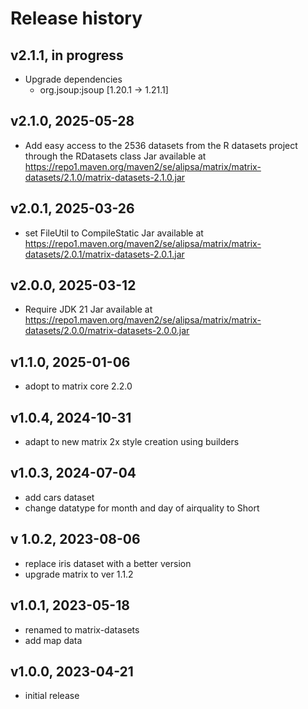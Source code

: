 # Release history

## v2.1.1, in progress
- Upgrade dependencies
  - org.jsoup:jsoup [1.20.1 -> 1.21.1]

## v2.1.0, 2025-05-28
- Add easy access to the 2536 datasets from the R datasets project through the RDatasets class
Jar available at https://repo1.maven.org/maven2/se/alipsa/matrix/matrix-datasets/2.1.0/matrix-datasets-2.1.0.jar

## v2.0.1, 2025-03-26
- set FileUtil to CompileStatic
Jar available at https://repo1.maven.org/maven2/se/alipsa/matrix/matrix-datasets/2.0.1/matrix-datasets-2.0.1.jar

## v2.0.0, 2025-03-12
- Require JDK 21
Jar available at https://repo1.maven.org/maven2/se/alipsa/matrix/matrix-datasets/2.0.0/matrix-datasets-2.0.0.jar

## v1.1.0, 2025-01-06
- adopt to matrix core 2.2.0

## v1.0.4, 2024-10-31
- adapt to new matrix 2x style creation using builders

## v1.0.3, 2024-07-04
- add cars dataset
- change datatype for month and day of airquality to Short

## v 1.0.2, 2023-08-06
- replace iris dataset with a better version
- upgrade matrix to ver 1.1.2

## v1.0.1, 2023-05-18
- renamed to matrix-datasets
- add map data

## v1.0.0, 2023-04-21
- initial release